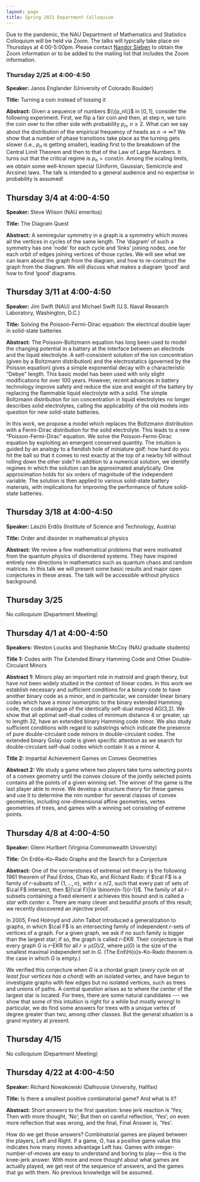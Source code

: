 ```yaml
---
layout: page
title: Spring 2021 Department Colloquium
---
```


Due to the pandemic, the NAU Department of Mathematics and Statistics Colloquium will be held via Zoom. The talks will typically take place on Thursdays at 4:00-5:00pm. Please contact <a href="mailto:nandor.sieben@nau.edu">Nandor Sieben</a> to obtain the Zoom information or to be added to the mailing list that includes the Zoom information.

### Thursday 2/25 at 4:00-4:50

**Speaker:** Janos Englander (University of Colorado Boulder)

**Title:** Turning a coin instead of tossing it

**Abstract:** Given a sequence of numbers $\\{p_n\\}$ in $[0,1]$, consider the following experiment. First, we flip a fair coin and then, at step $n$, we turn the coin over to the other side with probability $p_n$, $n\geq 2$. What can we say about the distribution of the empirical frequency of heads as $n\to \infty$? We show that a number of phase transitions take place as the turning gets slower (i.e., $p_n$ is getting smaller), leading first to the breakdown of the Central Limit Theorem and then to that of the Law of Large Numbers. It turns out that the critical regime is $p_n=\text{const}/n$. Among the scaling limits, we obtain some well-known special (Uniform, Gaussian, Semicircle and Arcsine) laws. The talk is intended to a general audience and no expertise in probability is assumed!

## Thursday 3/4 at 4:00-4:50
**Speaker:** Steve Wilson (NAU emeritus)

**Title:** The Diagram Quest

**Abstract:** A semiregular symmetry in a graph is a symmetry which moves all the vertices in cycles of the same length. The ‘diagram’ of such a symmetry has one ’node’ for each cycle and ‘links’ joining nodes, one for each orbit of edges joining vertices of those cycles. We will see what we can learn about the graph from the diagram, and how to re-construct the graph from the diagram. We will discuss what makes a diagram ‘good’ and how to find ‘good’ diagrams.

## Thursday 3/11 at 4:00-4:50
**Speaker:** Jim Swift (NAU) and Michael Swift (U.S. Naval Research Laboratory, Washington, D.C.)

**Title:** Solving the Poisson-Fermi-Dirac equation: the electrical double layer in solid-state batteries

**Abstract:** The Poisson-Boltzmann equation has long been used to model the changing potential in a battery at the interface between an electrode and the liquid electrolyte. A self-consistent solution of the ion concentration (given by a Boltzmann distribution) and the electrostatics (governed by the Poisson equation) gives a simple exponential decay with a characteristic “Debye” length. This basic model has been used with only slight modifications for over 100 years. However, recent advances in battery technology improve safety and reduce the size and weight of the battery by replacing the flammable liquid electrolyte with a solid. The simple Boltzmann distribution for ion concentration in liquid electrolytes no longer describes solid electrolytes, calling the applicability of the old models into question for new solid-state batteries.

In this work, we propose a model which replaces the Boltzmann distribution with a Fermi-Dirac distribution for the solid electrolyte. This leads to a new “Poisson-Fermi-Dirac” equation. We solve the Poisson-Fermi-Dirac equation by exploiting an emergent conserved quantity. The intuition is guided by an analogy to a fiendish hole of miniature golf: how hard do you hit the ball so that it comes to rest exactly at the top of a nearby hill without rolling down the other side? In addition to a numerical solution, we identify regimes in which the solution can be approximated analytically. One approximation holds for six orders of magnitude of the independent variable. The solution is then applied to various solid-state battery materials, with implications for improving the performance of future solid-state batteries.

## Thursday 3/18 at 4:00-4:50
**Speaker:** László Erdős (Institute of Science and Technology, Austria)

**Title:** Order and disorder in mathematical physics

**Abstract:** We review a few mathematical problems that were motivated from the quantum physics of disordered systems. They have inspired entirely new directions in mathematics such as quantum chaos and random matrices. In this talk we will present some basic results and major open conjectures in these areas. The talk will be accessible without physics background.

## Thursday 3/25
No colloquium (Department Meeting)

## Thursday 4/1 at 4:00-4:50
**Speakers:** Weston Loucks and Stephanie McCoy (NAU graduate students)

**Title 1:** Codes with The Extended Binary Hamming Code and Other Double-Circulant Minors

**Abstract 1:** Minors play an important role in matroid and graph theory, but have not been widely studied in the context of linear codes. In this work we establish necessary and sufficient conditions for a binary code to have another binary code as a minor, and in particular, we consider linear binary codes which have a minor isomorphic to the binary extended Hamming code, the code analogue of the identically self-dual matroid AG(3,2). We show that all optimal self-dual codes of minimum distance 4 or greater, up to length 32, have an extended binary Hamming code minor. We also study sufficient conditions with regard to substrings which indicate the presence of pure double-circulant code minors in double-circulant codes. The extended binary Golay code is given specific attention as we search for double-circulant self-dual codes which contain it as a minor 4.

**Title 2:** Impartial Achievement Games on Convex Geometries

**Abstract 2:** We study a game where two players take turns selecting points of a convex geometry until the convex closure of the jointly selected points contains all the points of a given winning set. The winner of the game is the last player able to move. We develop a structure theory for these games and use it to determine the nim number for several classes of convex geometries, including one-dimensional affine geometries, vertex geometries of trees, and games with a winning set consisting of extreme points.

## Thursday 4/8 at 4:00-4:50
**Speaker:** Glenn Hurlbert (Virginia Commonwealth University)

**Title:** On Erdős–Ko–Rado Graphs and the Search for a Conjecture

**Abstract:** One of the cornerstones of extremal set theory is the following 1961 theorem of Paul Erdos, Chao Ko, and Richard Rado: if $\cal F$ is a family of $r$-subsets of $\{1,...,n\}$, with $r\le n/2$, such that every pair of sets of $\cal F$ intersect, then $|{\cal F}|\le \binom{n-1}{r-1}$.
The family of all $r$-subsets containing a fixed element $x$ achieves this bound and is called a *star* with *center* $x$.
There are many clever and beautiful proofs of this result; we recently discovered an injective proof.

In 2005, Fred Holroyd and John Talbot introduced a generalization to graphs, in which $\cal F$ is an intersecting family of independent $r$-sets of vertices of a graph.
For a given graph, we ask if no such family is bigger than the largest star; if so, the graph is called $r$-*EKR*.
Their conjecture is that every graph $G$ is $r$-EKR for all $r\le \mu(G)/2$, where $\mu(G)$ is the size of the smallest maximal independent set in $G$.
(The Erd\H{o}s-Ko-Rado theorem is the case in which $G$ is empty.)

We verified this conjecture when $G$ is a chordal graph (*every cycle on at least four vertices has a chord*) with an isolated vertex, and have begun to investigate graphs with few edges but no isolated vertices, such as trees and unions of paths.
A central question arises as to where the center of the largest star is located.
For trees, there are some natural candidates --- we show that some of this intuition is right for a while but mostly wrong!
In particular, we do find some answers for trees with a unique vertex of degree greater than two, among other classes.
But the general situation is a grand mystery at present.

## Thursday 4/15
No colloquium (Department Meeting)

## Thursday 4/22 at 4:00-4:50
**Speaker:** Richard Nowakowski (Dalhousie University, Halifax)

**Title:** Is there a smallest positive combinatorial game? And what is it?

**Abstract:** Short answers to the first question: knee jerk reaction is ‘Yes; Then with more thought, ‘No’; But then on careful reflection, ‘Yes’; on even more reflection that was wrong, and the final, Final Answer is, ‘Yes’.

How do we get those answers? Combinatorial games are played between the players, Left and Right. If a game, $G$, has a positive game value this indicates how many moves advantage Left has. Games with integer-number-of-moves are easy to understand and boring to play — this is the knee-jerk answer. With more and more thought about what games are actually played, we get rest of the sequence of answers, and the games that go with them. No previous knowledge will be assumed.
